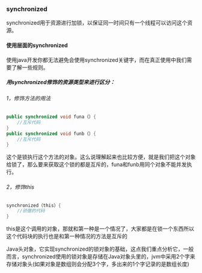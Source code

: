 ### synchronized  
synchronized用于资源进行加锁，以保证同一时间只有一个线程可以访问这个资源。

#### 使用层面的synchronized
使用java开发你都无法避免会使用synchronized关键字，而在真正使用中我们需要了解一些规则。  

##### 用synchronized修饰的资源类型来进行区分：
###### 1，修饰方法的用法
```JAVA
public synchronized void funa（）{
    //互斥代码
}
public synchronized void funb（）{
    //互斥代码
}
```
这个是锁执行这个方法的对象。这么说理解起来也比较方便，就是我们把这个对象给锁了，那么要来获取这个锁的都是互斥的，funa和funb用同个对象不能并发执行。

###### 2，修饰this
```JAVA
synchronized（this）{
    //骄傲的代码
}
```
this是这个调用的对象，那就和第一种是一个情况了，大家都是在锁一个东西所以这个代码块的执行也是和第一种情况的方法是互斥的





Java头对象，它实现synchronized的锁对象的基础，这点我们重点分析它，一般而言，synchronized使用的锁对象是存储在Java对象头里的，jvm中采用2个字来存储对象头(如果对象是数组则会分配3个字，多出来的1个字记录的是数组长度)
